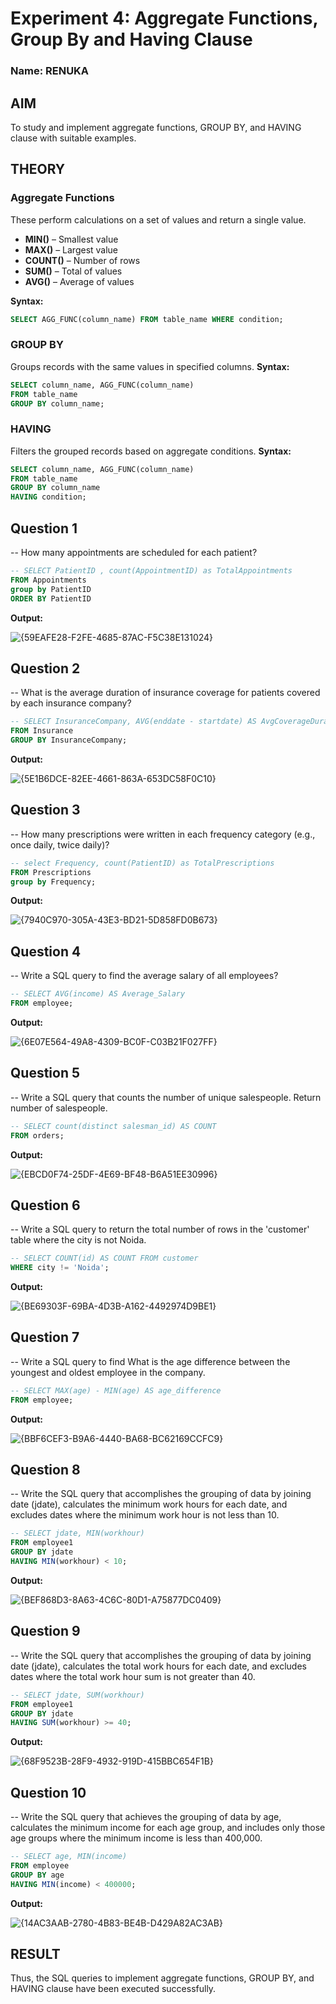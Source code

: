 # Experiment 4: Aggregate Functions, Group By and Having Clause
### Name: RENUKA
## AIM
To study and implement aggregate functions, GROUP BY, and HAVING clause with suitable examples.

## THEORY

### Aggregate Functions
These perform calculations on a set of values and return a single value.

- **MIN()** – Smallest value  
- **MAX()** – Largest value  
- **COUNT()** – Number of rows  
- **SUM()** – Total of values  
- **AVG()** – Average of values

**Syntax:**
```sql
SELECT AGG_FUNC(column_name) FROM table_name WHERE condition;
```
### GROUP BY
Groups records with the same values in specified columns.
**Syntax:**
```sql
SELECT column_name, AGG_FUNC(column_name)
FROM table_name
GROUP BY column_name;
```
### HAVING
Filters the grouped records based on aggregate conditions.
**Syntax:**
```sql
SELECT column_name, AGG_FUNC(column_name)
FROM table_name
GROUP BY column_name
HAVING condition;
```

**Question 1**
--
-- How many appointments are scheduled for each patient?

```sql
-- SELECT PatientID , count(AppointmentID) as TotalAppointments
FROM Appointments 
group by PatientID
ORDER BY PatientID
```

**Output:**

![{59EAFE28-F2FE-4685-87AC-F5C38E131024}](https://github.com/user-attachments/assets/6d32a569-f849-4dfb-a250-2001e77dcc36)


**Question 2**
---
-- What is the average duration of insurance coverage for patients covered by each insurance company?

```sql
-- SELECT InsuranceCompany, AVG(enddate - startdate) AS AvgCoverageDurationDays
FROM Insurance
GROUP BY InsuranceCompany;
```

**Output:**

![{5E1B6DCE-82EE-4661-863A-653DC58F0C10}](https://github.com/user-attachments/assets/c6af4213-92b2-46c5-9563-8adb3ad314b1)

**Question 3**
---
-- How many prescriptions were written in each frequency category (e.g., once daily, twice daily)?

```sql
-- select Frequency, count(PatientID) as TotalPrescriptions
FROM Prescriptions
group by Frequency; 
```

**Output:**

![{7940C970-305A-43E3-BD21-5D858FD0B673}](https://github.com/user-attachments/assets/afbb858e-526b-4bce-a47c-b47e3364083d)


**Question 4**
---
-- Write a SQL query to  find the average salary of all employees?

```sql
-- SELECT AVG(income) AS Average_Salary 
FROM employee; 
```

**Output:**

![{6E07E564-49A8-4309-BC0F-C03B21F027FF}](https://github.com/user-attachments/assets/93d27b02-c7e7-4b1e-bb88-630aff361d6e)


**Question 5**
---
-- Write a SQL query that counts the number of unique salespeople. Return number of salespeople.

```sql
-- SELECT count(distinct salesman_id) AS COUNT
FROM orders;
```

**Output:**

![{EBCD0F74-25DF-4E69-BF48-B6A51EE30996}](https://github.com/user-attachments/assets/76523df2-b174-410c-95bb-ce9259a1b381)


**Question 6**
---
-- Write a SQL query to return the total number of rows in the 'customer' table where the city is not Noida.
```sql
-- SELECT COUNT(id) AS COUNT FROM customer 
WHERE city != 'Noida';
```

**Output:**

![{BE69303F-69BA-4D3B-A162-4492974D9BE1}](https://github.com/user-attachments/assets/71aafff6-da35-448a-a654-e8ace830d37d)


**Question 7**
---
-- Write a SQL query to find What is the age difference between the youngest and oldest employee in the company.

```sql
-- SELECT MAX(age) - MIN(age) AS age_difference 
FROM employee;
```

**Output:**

![{BBF6CEF3-B9A6-4440-BA68-BC62169CCFC9}](https://github.com/user-attachments/assets/e6f68ed0-f339-4a53-9ccd-4462d140f784)


**Question 8**
---
-- Write the SQL query that accomplishes the grouping of data by joining date (jdate), calculates the minimum work hours for each date, and excludes dates where the minimum work hour is not less than 10.
```sql
-- SELECT jdate, MIN(workhour) 
FROM employee1 
GROUP BY jdate 
HAVING MIN(workhour) < 10; 
```

**Output:**

![{BEF868D3-8A63-4C6C-80D1-A75877DC0409}](https://github.com/user-attachments/assets/17d0e8fe-b308-4c5a-8ed8-7855f70a9573)


**Question 9**
---
-- Write the SQL query that accomplishes the grouping of data by joining date (jdate), calculates the total work hours for each date, and excludes dates where the total work hour sum is not greater than 40.

```sql
-- SELECT jdate, SUM(workhour)
FROM employee1 
GROUP BY jdate
HAVING SUM(workhour) >= 40;
```

**Output:**

![{68F9523B-28F9-4932-919D-415BBC654F1B}](https://github.com/user-attachments/assets/af436eb7-238f-4bed-b4f8-7eadd9a91a66)


**Question 10**
---
-- Write the SQL query that achieves the grouping of data by age, calculates the minimum income for each age group, and includes only those age groups where the minimum income is less than 400,000.
```sql
-- SELECT age, MIN(income) 
FROM employee 
GROUP BY age
HAVING MIN(income) < 400000;
```

**Output:**

![{14AC3AAB-2780-4B83-BE4B-D429A82AC3AB}](https://github.com/user-attachments/assets/d3fad928-f87a-4112-b64d-7d703a6ceba2)



## RESULT
Thus, the SQL queries to implement aggregate functions, GROUP BY, and HAVING clause have been executed successfully.
